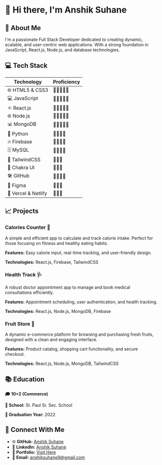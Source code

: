# 👋 Hi there, I'm Anshik Suhane

## 👤 About Me
I'm a passionate Full Stack Developer dedicated to creating dynamic, scalable, and user-centric web applications. With a strong foundation in JavaScript, React.js, Node.js, and database technologies.

## 💻 Tech Stack

| Technology        | Proficiency     |
|-------------------|-----------------|
| 🌐 HTML5 & CSS3   | 🌟🌟🌟🌟🌟   |
| 💻 JavaScript     | 🌟🌟🌟🌟🌟   |
| ⚛ React.js       | 🌟🌟🌟🌟🌟    |
| 🌐 Node.js        | 🌟🌟🌟🌟🌟   |
| 📊 MongoDB        | 🌟🌟🌟🌟🌟   |
| 🐍 Python         | 🌟🌟🌟🌟      |
| 🔥 Firebase       | 🌟🌟🌟🌟      |
| 🗄 MySQL          | 🌟🌟🌟🌟       |
| 🎨 TailwindCSS    | 🌟🌟🌟         |
| 🎯 Chakra UI      | 🌟🌟🌟         |
| 🛠 GitHub         | 🌟🌟🌟🌟       |
| 🎨 Figma          | 🌟🌟🌟         |
| 🚀 Vercel & Netlify | 🌟🌟🌟       |

## 📈 Projects

### Calories Counter 🍎
A simple and efficient app to calculate and track calorie intake. Perfect for those focusing on fitness and healthy eating habits.

**Features:** Easy calorie input, real-time tracking, and user-friendly design.

**Technologies:** React.js, Firebase, TailwindCSS

### Health Track 🩺
A robust doctor appointment app to manage and book medical consultations efficiently.

**Features:** Appointment scheduling, user authentication, and health tracking.

**Technologies:** React.js, Node.js, MongoDB, Firebase

### Fruit Store 🍇
A dynamic e-commerce platform for browsing and purchasing fresh fruits, designed with a clean and engaging interface.

**Features:** Product catalog, shopping cart functionality, and secure checkout.

**Technologies:** React.js, Node.js, MongoDB, TailwindCSS

## 📚 Education

**🎓 10+2 (Commerce)**

**🏫 School:** St. Paul Sr. Sec. School

**📅 Graduation Year:** 2022

## 🔎 Connect With Me

- 🌐 **GitHub:** [Anshik Suhane](https://github.com/AnshikSuhane)
- 🔗 **LinkedIn:** [Anshik Suhane](https://www.linkedin.com/in/anshik-suhane)
- 🌟 **Portfolio:** [Visit Here](#)
- 📧 **Email:** anshiksuhane9@gmail.com
